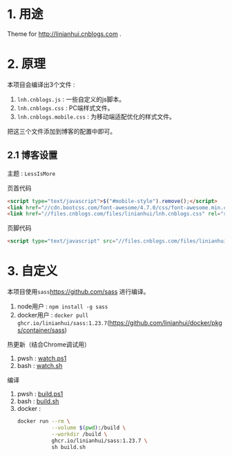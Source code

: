 # 1. 用途
Theme for <http://linianhui.cnblogs.com> .

# 2. 原理

本项目会编译出3个文件 :
1. `lnh.cnblogs.js` : 一些自定义的js脚本。
2. `lnh.cnblogs.css` : PC端样式文件。
3. `lnh.cnblogs.mobile.css` : 为移动端适配优化的样式文件。

把这三个文件添加到博客的配置中即可。

## 2.1 博客设置

主题 : `LessIsMore`

页首代码
```html
<script type="text/javascript">$("#mobile-style").remove();</script>
<link href="//cdn.bootcss.com/font-awesome/4.7.0/css/font-awesome.min.css" rel="stylesheet"/>
<link href="//files.cnblogs.com/files/linianhui/lnh.cnblogs.css" rel="stylesheet"/>
```

页脚代码
```html
<script type="text/javascript" src="//files.cnblogs.com/files/linianhui/lnh.cnblogs.js"></script>
```

# 3. 自定义

本项目使用`sass`https://github.com/sass 进行编译。

1. node用户 : `npm install -g sass`
2. docker用户 : `docker pull ghcr.io/linianhui/sass:1.23.7`(https://github.com/linianhui/docker/pkgs/container/sass)

热更新（结合Chrome调试用）

1. pwsh : [watch.ps1](/watch.ps1)
2. bash : [watch.sh](/watch.sh)

编译 

1. pwsh : [build.ps1](/build.ps1)
2. bash : [build.sh](/build.sh)
3. docker : 
    ```sh
    docker run --rm \
               --volume $(pwd):/build \
               --workdir /build \
               ghcr.io/linianhui/sass:1.23.7 \
               sh build.sh 
    ```
